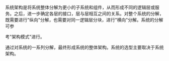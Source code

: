 
系统架构是将系统整体分解为更小的子系统和组件，从而形成不同的逻辑层或服务。之后，进一步确定各层的接口，层与层相互之间的关系。对整个系统的分解，既需要进行"纵向"分解，也需要对同一逻辑层分块，进行"横向"分解。系统的分解可参

考"架构模式"进行。

通过对系统的一系列分解，最终形成系统的整体架构。系统的选型主要取决于系统架构。

